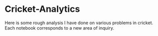# Cricket-Analytics

Here is some rough analysis I have done on various problems in cricket. Each notebook corresponds to a new area of inquiry. 
